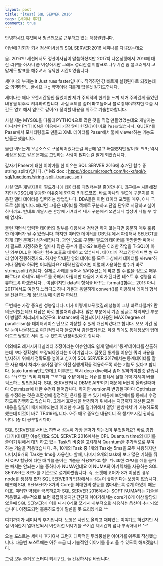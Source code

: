 ```yaml
---
layout: post
title: "[test] SQL SERVER 2016"
tags: [세미나 후기]
comments: true
---
```


안녕하세요
휴넷에서 펑션맨으로 근무하고 있는 박성원입니다.

이번에 기회가 되서 정선이사님의 SQL SERVER 2016 세미나를 다녀왓는데요

음..2016?!! 세션에서도 정선이사님이 말씀하셨지만 2017이 나온상황에서 2016에 대한 리뷰를 하자니 좀 이상하지만 그래도 정리한걸 미발표로 나두기엔 좀 껄끄러워서 고맙게도 발표를 해주셔서 유익한 시간이였습니다.

세마나의 부제는 It Just runs faster입니다.
직역하면 걍 빠르게 실행된다로 되겠는데요 의역하면... 글세요 ㅋ;; 직역이랑 다를게 없을것 같기도합니다.

세미나는 꽤나 오랜시간동안 들었지만 제가 주의력의 한계를 느껴 제가 주의깊게 들었던 내용을 위주료 리뷰하려합니다.
사실 주제를 좀더 파고들어서 블로깅해야하지만 요즘 시간도 없고 해서 앞으로 같이(?) 정리할 내용을 위주로 기술할까합니다.

  사실 저는 MYSQL을 다룰대 PYTHON으로 많은 것을 직접 만들었었는데요 개발자는 아니지만 PYTHON을 이용해서 가장 많이 한짓(?)이 바로 Paser였습니다. QUERY를 Paser해서 모니터링툴도 만들고 XML 데이터를 Paser해서 툴에 viewer하는 기능도 만들곤 했습니다.

물런 이모든게 오픈소스로 구성되어있다는걸 최근에 알고 좌절했지만 말이죠 ㅋㅋ;
역시 세상은 넓고 같은 문제로 고민하는 사람이 많다는걸 알게 되었습니다.

갑자기 Paser에 대한 이야기를 한 이유는 SQL SERVER 2016에 추가된 함수 중 string_split()입니다.
(* MS doc : https://docs.microsoft.com/ko-kr/sql/t-sql/functions/string-split-transact-sql)

사실 많은 개발자들이 필드하나에 데이터를 때려박는걸 좋아합니다. 최근에는 시들해졌지만 NOSQL에 열광한 이유중에 한가지 키워드였죠. 바로 하나의 필드에 구분자를 이용한 멀티 데이터를 입력하는 방법입니다. DBA들은 이런 데이터 포멧을 매우, 아니 극도로 싫어합니다. 왜냐면 그들은 데이터를 객체로 구분하고 단일 단위로 저장하고 싶어하니까요. 반대로 개발자는 한방에 가져와서 내가 구분해서 쓰면되니 입장이 다를 수 밖에 없지요.

물런 저런식 입력한 데이터의 일부를 이용해서 검색만 하지 않는다면 충분히 매우 훌륭한 데이터가 될 수 있습니다. 하지만 이러한 데이터를 DB단위에서 파싱해서 SELECT를 하게 되면 문제가 심각해집니다. 과연 ','으로 구분된 필드의 데이터를 한땀한땀 떼어내서 필드로 지정하려면 얼마나 많은 공수가 들까요? 보통은 이러한 작업을 T-SQL이 아닌 외부 DLL을 이용한 함수 호출로 대체하고 있습니다. 데이터가 작고 간단하다면 별 무리 없이 진행하겠지요. 하지만 막대한 양의 데이터를 모두 파싱해서 데이터를 viewer하거나 정형화 하려면 어찌될까요? 대략 난감하지만 이럴때 사용하는 함수가 바로 string_split()입니다. 실제로 사례를 들어서 알려주셨는데 비교 할 수 없을 정도로 매우 빠르다고 하네요. 테스트를 못해서 아쉽지만 다음에 기회가 된다면 테스트 후 성능을 리뷰하도록 하겠습니다. . 여담이지만 data의 형식을 바꾸는 format()함수는 2016 아니 2017에서도 여전히 느리다고 하니 기존과 동일하게 convert()를 이용해서 데이터 형식을 전환 하는게 정신건강에 이롭다 하네요

  두번째는 가장 중요한 성능입니다. 머가 어떻게 바뀌었길래 성능이 그냥 빠르다일까? 란 의문이였는데요 대답은 바로 병렬처리입니다. 많은 부분에서 기존 싱글로 처리되던 부분이 병렬로 처리되게 되었구요. Instance에 국한되어서 사용된 MAX Degree of parallelism을 데이터베이스 단으로 지정할 수 있게 개선되었다고 합니다. 오오 이건 정말 눈이 나올정도로 획기적입니다 들으면서 감탄했거든요. 이것 외에도 통계정보의 업데이트도 병렬고 처리 할 수 있도록 변경되었다고 합니다.

이외에도 레거시카디넬리티 추정이라는 이슈인데요 쉽게 말해서 '통계'데이터를 산출하는데 보다 정확성이 보장되어있다는 이야기입니다. 잘못된 통계를 이용한 쿼리 사용을 방지하기 위해서 정확도를 높이고 심지어 SQL SERVER 2017에서는 통계데이터를 잘못 사용 해서 처리가 늦어질 경우 이전 실행계획을 적용하도록 하는 기능도 있다고 합니다. (auto turning인듯한데요 이부분도 역시 deep dive해서 좀더 알아봐야할것 같습니다. ^^) 또한 '쿼리 최적화 프로그램 수정'이라는 이슈를 통해서 실행 계획 자체의 버글 픽스하는 방법입니다. SQL SERVER역시 DBMS APP이기 때문에 버전이 올라갈때마다 Optimizer에 대한 수정이 들어갑니다. 하지만 version이 변경될때마다 Optimizer를 수정하는 것은 호환성에 결정적인 문제를 줄 수 있기 때문에 보안패치를 통해서 수정하도록 진행하고 있습니다. 그래서 호환성을 변경하기 위해서는 지금까지 개선된 모든 내용을 일일이 패치해야되는데 이러한 수고를 덜기위해서 일명 '한방패치'가 가능하도록 했는데 이것이 바로 TF4199입니다. 아주 매우 중요한 내용이니 꼭 챙겨보시길 권하십니다. (좀 더 공부합시다!!)

 SQL SERVER를 서비스 하면서 성능에 가장 문제가 되는것이 무엇일까요? 바로 경합(대기)에 대한 이슈인데요 SQL SERVER 2016에서는 CPU Quantum time의 대기를 줄이기 위해서 대기 하고 있는 Task의 비중을 고려해서 Quantum을 추가적으로 부여하는 기술을 적용했습니다. 즉, 10개의 Task 중 1개의 Task는 5ms을 모두 사용하지만 나머지 9개의 Task는 1ms을 사용한다 할때, 나머지 9개의 task에 보다 많은 기회를 줘서 CPU 할당에 대한 대기를 줄이는 기술을 적용해다고 합니다. 또한 CPU를 예를 들때는 빼서는 안되는 기술 중하나가 NUMA인데요 이 NUMA의 아키텍처를 사용하는 SQL SERVER는 8코어를 기준으로 설계하였습니다. 즉, 소켓에 코어가 8개 이상인 경우 node를 생성해 봤자 SQL SERVER의 입장에서는 성능이 좋아진다는 보장이 없습니다. 애초에 SQL SERVER가 8개의 Core를 최대한의 성능를 뽑아내도록 설계 하였기 때문이죠. 이러한 약점을 극복하고자 SQL SERVER 2016에서는 SOFT NUMA라는 기술을 적용했고 세부적으로 보면 복잡하겟지만 간단히 이야기해서는 core가 8개 이상 할당되었을때 SQL SERVER가 이를 다시 8개로 쪼개서 내부적으로 사용하는 옵션이 추가되었습니다. 이정도되면 훌륭하도밖에 말씀을 못 드리겠네요 ^^

 여기까지가 세미나의 후기입니다.
 보통은 사진도 올리고 재미있는 이야기도 하겠지만 사실 이직한지 얼마 안되서 이런저런 이야기를 쓰기엔 제시간이 넘나 부족하네요 ^-^

 오늘 포스트는 세미나 후기여서 그런지 대략적인 두리뭉실한 이야기를 위주로 작성했습니다. 다음번 포스트에는 아주 조금 더 기술적인 이야기를 들고 올 수 있도록 해보겠습니다.

 그럼 모두 즐거운 스터디 되시구요.
 늘 건강하시길 바랍니다.
